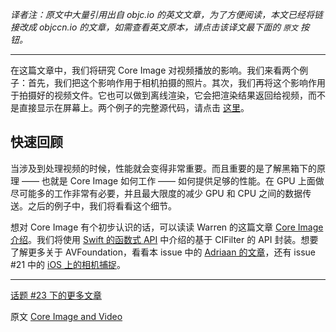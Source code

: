 *译者注：原文中大量引用出自 objc.io 的英文文章，为了方便阅读，本文已经将链接改成 objccn.io 的文章，如需查看英文原本，请点击该译文最下面的 `原文` 按钮。*

---

在这篇文章中，我们将研究 Core Image 对视频播放的影响。我们来看两个例子：首先，我们把这个影响作用于相机拍摄的照片。其次，我们再将这个影响作用于拍摄好的视频文件。它也可以做到离线渲染，它会把渲染结果返回给视频，而不是直接显示在屏幕上。两个例子的完整源代码，请点击 [这里](https://github.com/objcio/core-image-video)。

## 快速回顾

当涉及到处理视频的时候，性能就会变得非常重要。而且重要的是了解黑箱下的原理 —— 也就是 Core Image 如何工作 —— 如何提供足够的性能。在 GPU 上面做尽可能多的工作非常有必要，并且最大限度的减少 GPU 和 CPU 之间的数据传送。之后的例子中，我们将看看这个细节。

想对 Core Image 有个初步认识的话，可以读读 Warren 的这篇文章 [Core Image 介绍](http://objccn.io/issue-21-6/)。我们将使用 [Swift 的函数式 API](http://objccn.io/issue-16-4/) 中介绍的基于 CIFilter 的 API 封装。想要了解更多关于 AVFoundation，看看本 issue 中的 [Adriaan 的文章](http://objccn.io/issue-23-1/)，还有 issue #21 中的 [iOS 上的相机捕捉](http://objccn.io/issue-21-3/)。


---

[话题 #23 下的更多文章](http://www.objccn.io/issue-23)

原文 [Core Image and Video](http://www.objc.io/issue-23/core-image-video.html)